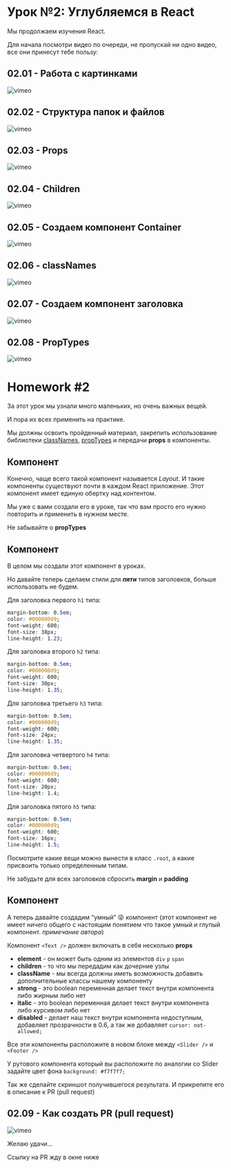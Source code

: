 # Урок №2: Углубляемся в React

Мы продолжаем изучения React.

Для начала посмотри видео по очереди, не пропускай ни одно видео, все они принесут тебе пользу:

## 02.01 - Работа с картинками

![vimeo](https://vimeo.com/698234293)


## 02.02 - Структура папок и файлов

![vimeo](https://vimeo.com/698234364)


## 02.03 - Props

![vimeo](https://vimeo.com/698235095)


## 02.04 - Children

![vimeo](https://vimeo.com/698236982)


## 02.05 - Создаем компонент Container

![vimeo](https://vimeo.com/698238553)


## 02.06 - classNames

![vimeo](https://vimeo.com/698238615)


## 02.07 - Создаем компонент заголовка

![vimeo](https://vimeo.com/698286992)


## 02.08 - PropTypes

![vimeo](https://vimeo.com/698287188)

# Homework #2

За этот урок мы узнали много маленьких, но очень важных вещей.

И пора их всех применить на практике.

Мы должны освоить пройденный материал, закрепить использование библиотеки [classNames](https://www.npmjs.com/package/classnames), [propTypes](https://ru.reactjs.org/docs/typechecking-with-proptypes.html) и передачи **props** в компоненты.

## Компонент <Container />

Конечно, чаще всего такой компонент называется *Layout*. И такие компоненты существуют почти в каждом React приложение. Этот компонент имеет единую обертку над контентом.

Мы уже с вами создали его в уроке, так что вам просто его нужно повторить и применить в нужном месте.

Не забывайте о **propTypes**

## Компонент <Heading />

В целом мы создали этот компонент в уроках.

Но давайте теперь сделаем стили для ***пяти*** типов заголовков, больше использовать не будем.

Для заголовка первого `h1` типа:

```css
margin-bottom: 0.5em;
color: #000000d9;
font-weight: 600;
font-size: 38px;
line-height: 1.23;
```

Для заголовка второго `h2` типа:

```css
margin-bottom: 0.5em;
color: #000000d9;
font-weight: 600;
font-size: 30px;
line-height: 1.35;
```

Для заголовка третьего `h3` типа:

```css
margin-bottom: 0.5em;
color: #000000d9;
font-weight: 600;
font-size: 24px;
line-height: 1.35;
```

Для заголовка четвертого `h4` типа:

```css
margin-bottom: 0.5em;
color: #000000d9;
font-weight: 600;
font-size: 20px;
line-height: 1.4;
```

Для заголовка пятого `h5` типа:

```css
margin-bottom: 0.5em;
color: #000000d9;
font-weight: 600;
font-size: 16px;
line-height: 1.5;
```

Посмотрите какие вещи можно вынести в класс `.root`, а какие присвоить только определенным типам.

Не забудьте для всех заголовков сбросить **margin** и **padding**

## Компонент <Text />

А теперь давайте создадим “умный” 😝 компонент (этот компонент не имеет ничего общего с настоящим понятием что такое умный и глупый компонент. *примечание автора*)

Компонент `<Text />` должен включать в себя несколько **props**

- **element** - он может быть одним из элементов `div` `p` `span`
- **children** - то что мы передадим как дочерние узлы
- **className** - мы всегда должны иметь возможность добавить дополнительные классы нашему компоненту
- **strong** - это boolean переменная делает текст внутри компонента либо жирным либо нет
- **italic** - это boolean переменная делает текст внутри компонента либо курсивом либо нет
- **disabled** - делает наш текст внутри компонента недоступным, добавляет прозрачности в 0.6, а так же добавляет `cursor: not-allowed;`

Все эти компоненты расположите в новом блоке между `<Slider />` и `<Footer />`

У рутового компонента который вы расположите по аналогии со Slider задайте цвет фона `background: #f7f7f7;`

Так же сделайте скриншот получившегося результата. И прикрепите его в описание к PR (pull request)

## 02.09 - Как создать PR (pull request)

![vimeo](https://vimeo.com/698292175)

Желаю удачи...

Ссылку на PR жду в окне ниже
